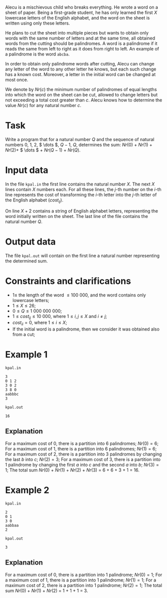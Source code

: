 Alecu is a mischievous child who breaks everything. He wrote a word on a sheet of paper. Being a first-grade student, he has only learned the first $X$ lowercase letters of the English alphabet, and the word on the sheet is written using only these letters.

He plans to cut the sheet into multiple pieces but wants to obtain only words with the same number of letters and at the same time, all obtained words from the cutting should be palindromes. A word is a palindrome if it reads the same from left to right as it does from right to left. An example of a palindrome is the word `abcba`.

In order to obtain only palindrome words after cutting, Alecu can change any letter of the word to any other letter he knows, but each such change has a known cost. Moreover, a letter in the initial word can be changed at most once.

We denote by $Nr(c)$ the minimum number of palindromes of equal lengths into which the word on the sheet can be cut, allowed to change letters but not exceeding a total cost greater than $c$. Alecu knows how to determine the value $Nr(c)$ for any natural number $c$.

# Task

Write a program that for a natural number $Q$ and the sequence of natural numbers $0$, $1$, $2$, $ \\dots $, $Q - 1$, $Q$, determines the sum: $Nr(0)$ + $Nr(1)$ + $Nr(2)$+ $ \\dots $ + $Nr(Q - 1)$ + $Nr(Q)$.

# Input data

In the file `kpal.in` the first line contains the natural number $X$. The next $X$ lines contain $X$ numbers each. For all these lines, the $j$-th number on the $i$-th line represents the cost of transforming the $i$-th letter into the $j$-th letter of the English alphabet ($cost_{ij}$).

On line $X + 2$ contains a string of English alphabet letters, representing the word initially written on the sheet. The last line of the file contains the natural number $Q$.

# Output data

The file `kpal.out` will contain on the first line a natural number representing the determined sum.

# Constraints and clarifications

* $1 \leq$ the length of the word $\leq 100\ 000$, and the word contains only lowercase letters;
* $1 \leq X \leq 26$;
* $0 \leq Q \leq 1\ 000\ 000\ 000$;
* $1 \leq cost_{ij} \leq 10\ 000$, where $1 \leq i, j \leq X$ and $i \neq j$;
* $cost_{ii} = 0$, where $1 \leq i \leq X$;
* If the initial word is a palindrome, then we consider it was obtained also from a cut;

# Example 1

`kpal.in`
```
3
0 1 2
3 0 2
3 8 0
aabbbc
3
```

`kpal.out`
```
16
```

## Explanation

For a maximum cost of $0$, there is a partition into $6$ palindromes; $Nr(0) = 6$;
For a maximum cost of $1$, there is a partition into $6$ palindromes; $Nr(1) = 6$;
For a maximum cost of $2$, there is a partition into $3$ palindromes by changing the last $b$ into $c$; $Nr(2) = 3$;
For a maximum cost of $3$, there is a partition into $1$ palindrome by changing the first $a$ into $c$ and the second $a$ into $b$; $Nr(3) = 1$;
The total sum $Nr(0)$ + $Nr(1)$ + $Nr(2)$ + $Nr(3)$ = $6$ + $6$ + $3$ + $1$ = $16$.

# Example 2

`kpal.in`
```
2
0 1
3 0
aabbaa
2
```

`kpal.out`
```
3
```

## Explanation

For a maximum cost of $0$, there is a partition into $1$ palindrome; $Nr(0) = 1$;
For a maximum cost of $1$, there is a partition into $1$ palindrome; $Nr(1) = 1$;
For a maximum cost of $2$, there is a partition into $1$ palindrome; $Nr(2) = 1$;
The total sum $Nr(0)$ + $Nr(1)$ + $Nr(2)$ = $1$ + $1$ + $1$ = $3$.